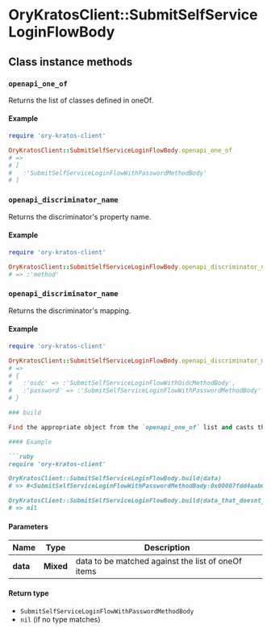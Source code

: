 # OryKratosClient::SubmitSelfServiceLoginFlowBody

## Class instance methods

### `openapi_one_of`

Returns the list of classes defined in oneOf.

#### Example

```ruby
require 'ory-kratos-client'

OryKratosClient::SubmitSelfServiceLoginFlowBody.openapi_one_of
# =>
# [
#   :'SubmitSelfServiceLoginFlowWithPasswordMethodBody'
# ]
```

### `openapi_discriminator_name`

Returns the discriminator's property name.

#### Example

```ruby
require 'ory-kratos-client'

OryKratosClient::SubmitSelfServiceLoginFlowBody.openapi_discriminator_name
# => :'method'
```

### `openapi_discriminator_name`

Returns the discriminator's mapping.

#### Example

```ruby
require 'ory-kratos-client'

OryKratosClient::SubmitSelfServiceLoginFlowBody.openapi_discriminator_mapping
# =>
# {
#   :'oidc' => :'SubmitSelfServiceLoginFlowWithOidcMethodBody',
#   :'password' => :'SubmitSelfServiceLoginFlowWithPasswordMethodBody'
# }

### build

Find the appropriate object from the `openapi_one_of` list and casts the data into it.

#### Example

```ruby
require 'ory-kratos-client'

OryKratosClient::SubmitSelfServiceLoginFlowBody.build(data)
# => #<SubmitSelfServiceLoginFlowWithPasswordMethodBody:0x00007fdd4aab02a0>

OryKratosClient::SubmitSelfServiceLoginFlowBody.build(data_that_doesnt_match)
# => nil
```

#### Parameters

| Name | Type | Description |
| ---- | ---- | ----------- |
| **data** | **Mixed** | data to be matched against the list of oneOf items |

#### Return type

- `SubmitSelfServiceLoginFlowWithPasswordMethodBody`
- `nil` (if no type matches)

